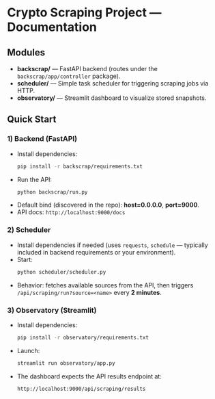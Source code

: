 # Crypto Scraping Project — Documentation


## Modules
- **backscrap/** — FastAPI backend (routes under the `backscrap/app/controller` package).
- **scheduler/** — Simple task scheduler for triggering scraping jobs via HTTP.
- **observatory/** — Streamlit dashboard to visualize stored snapshots.

## Quick Start

### 1) Backend (FastAPI)
- Install dependencies:
  ```bash
  pip install -r backscrap/requirements.txt
  ```
- Run the API:
  ```bash
  python backscrap/run.py
  ```
- Default bind (discovered in the repo): **host=0.0.0.0**, **port=9000**.
- API docs: `http://localhost:9000/docs`

### 2) Scheduler
- Install dependencies if needed (uses `requests`, `schedule` — typically included in backend requirements or your environment).
- Start:
  ```bash
  python scheduler/scheduler.py
  ```
- Behavior: fetches available sources from the API, then triggers `/api/scraping/run?source=<name>` every **2 minutes**.

### 3) Observatory (Streamlit)
- Install dependencies:
  ```bash
  pip install -r observatory/requirements.txt
  ```
- Launch:
  ```bash
  streamlit run observatory/app.py
  ```
- The dashboard expects the API results endpoint at:
  ```text
  http://localhost:9000/api/scraping/results
  ```

